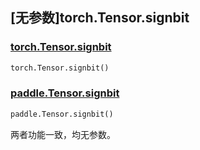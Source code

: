 ## [无参数]torch.Tensor.signbit

### [torch.Tensor.signbit](https://pytorch.org/docs/stable/generated/torch.Tensor.signbit.html#torch-signbit)

```python
torch.Tensor.signbit()
```

### [paddle.Tensor.signbit](https://github.com/PaddlePaddle/Paddle/blob/9ce3a54f456011c664c70fbcd318f2e1af0a7d81/python/paddle/tensor/math.py#L7175)

```python
paddle.Tensor.signbit()
```

两者功能一致，均无参数。
